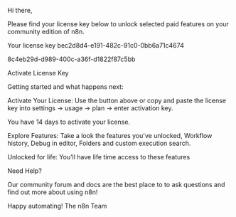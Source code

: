 Hi there,

Please find your license key below to unlock selected paid features on your community edition of n8n. 

Your license key
bec2d8d4-e191-482c-91c0-0bb6a71c4674

8c4eb29d-d989-400c-a36f-d1822f87c5bb

Activate License Key

Getting started and what happens next:

Activate Your License: Use the button above or copy and paste the license key into settings → usage → plan → enter activation key.

You have 14 days to activate your license.

Explore Features: Take a look the features you've unlocked, Workflow history, Debug in editor, Folders and custom execution search.

Unlocked for life: You'll have life time access to these features

Need Help?

Our community forum and docs are the best place to to ask questions and find out more about using n8n!

Happy automating!
The n8n Team
